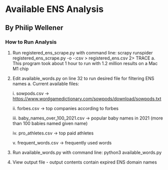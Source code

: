 # Available ENS Analysis
## By Philip Wellener

### How to Run Analysis
1. Run registered_ens_scrape.py with command line: scrapy runspider registered_ens_scrape.py -o -:csv > registered_ens.csv 2> TRACE
  a. This program took about 1 hour to run with 1.2 million results on a Mac M1 chip
2. Edit available_words.py on line 32 to run desired file for filtering ENS names
  a. Current available files:
  
    i. sowpods.csv -> https://www.wordgamedictionary.com/sowpods/download/sowpods.txt
    
    ii. forbes.csv -> top companies according to forbes
    
    iii. baby_names_over_100_2021.csv -> popular baby names in 2021 (more than 100 babies named given name)
    
    iv. pro_athletes.csv -> top paid athletes
    
    v. frequent_words.csv -> frequently used words
    
4. Run available_words.py with command line: python3 available_words.py
5. View output file - output contents contain expired ENS domain names
